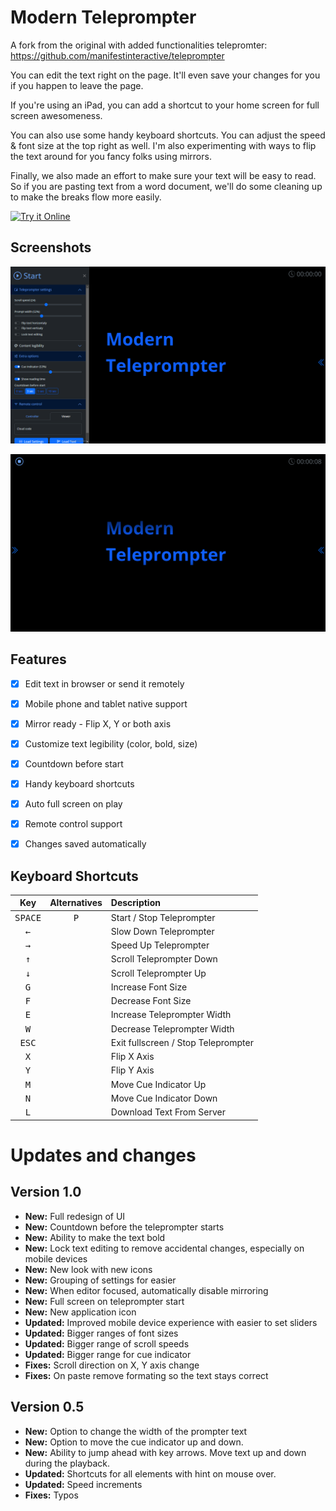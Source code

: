 

# Modern Teleprompter #

A fork from the original with added functionalities telepromter: https://github.com/manifestinteractive/teleprompter

You can edit the text right on the page. It'll even save your changes for you if you happen to leave the page.

If you're using an iPad, you can add a shortcut to your home screen for full screen awesomeness.

You can also use some handy keyboard shortcuts. You can adjust the speed & font size at the top right as well. I'm also experimenting with ways to flip the text around for you fancy folks using mirrors.

Finally, we also made an effort to make sure your text will be easy to read.   So if you are pasting text from a word document, we'll do some cleaning up to make the breaks flow more easily.

[![Try it Online](https://img.shields.io/badge/TRY_IT_ONLINE-for_free-green?style=for-the-badge)](http://teleprompter.evolution-team.net/)


## Screenshots ##

![Screenshot](img/setup-screen.png "Setup screen")

![Screenshot](img/player-screen.png "Player screen")


## Features ##

- [X] Edit text in browser or send it remotely
- [X] Mobile phone and tablet native support
- [X] Mirror ready - Flip X, Y or both axis
- [X] Customize text legibility (color, bold, size)
- [X] Countdown before start
- [X] Handy keyboard shortcuts
- [X] Auto full screen on play
- [X] Remote control support
- [X] Changes saved automatically


## Keyboard Shortcuts ##

Key              | Alternatives                            | Description
:---------------:|:---------------------------------------:|:--------------------------
<kbd>SPACE</kbd> | <kbd>P</kbd>                            | Start / Stop Teleprompter
<kbd>←</kbd>     |                                         | Slow Down Teleprompter
<kbd>→</kbd>     |                                         | Speed Up Teleprompter
<kbd>↑</kbd>     |                                         | Scroll Teleprompter Down
<kbd>↓</kbd>     |                                         | Scroll Teleprompter Up
<kbd>G</kbd>     |                                         | Increase Font Size
<kbd>F</kbd>     |                                         | Decrease Font Size
<kbd>E</kbd>     |                                         | Increase Teleprompter Width
<kbd>W</kbd>     |                                         | Decrease Teleprompter Width
<kbd>ESC</kbd>   |                                         | Exit fullscreen / Stop Teleprompter
<kbd>X</kbd>     |                                         | Flip X Axis
<kbd>Y</kbd>     |                                         | Flip Y Axis
<kbd>M</kbd>     |                                         | Move Cue Indicator Up
<kbd>N</kbd>     |                                         | Move Cue Indicator Down
<kbd>L</kbd>     |                                         | Download Text From Server


# Updates and changes #

## Version 1.0 ##

- **New:** Full redesign of UI
- **New:** Countdown before the teleprompter starts
- **New:** Ability to make the text bold
- **New:** Lock text editing to remove accidental changes, especially on mobile devices 
- **New:** New look with new icons
- **New:** Grouping of settings for easier 
- **New:** When editor focused, automatically disable mirroring
- **New:** Full screen on teleprompter start
- **New:** New application icon
- **Updated:** Improved mobile device experience with easier to set sliders
- **Updated:** Bigger ranges of font sizes
- **Updated:** Bigger range of scroll speeds
- **Updated:** Bigger range for cue indicator
- **Fixes:** Scroll direction on X, Y axis change
- **Fixes:** On paste remove formating so the text stays correct

## Version 0.5 ##

- **New:** Option to change the width of the prompter text
- **New:** Option to move the cue indicator up and down.
- **New:** Ability to jump ahead with key arrows. Move text up and down during the playback.
- **Updated:** Shortcuts for all elements with hint on mouse over.
- **Updated:** Speed increments
- **Fixes:** Typos

